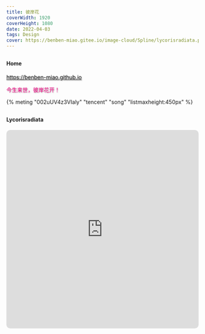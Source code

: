 ```yaml
---
title: 彼岸花
coverWidth: 1920
coverHeight: 1080
date: 2022-04-03
tags: Design
cover: https://benben-miao.gitee.io/image-cloud/Spline/lycorisradiata.png
---
```


<!-- <div style="background-color: #eeeeee; width: 120px; padding:5px 20px; border-radius: 3px;">Read More</div> -->
<!-- more -->

## 
#### Home
<div class="card">
  <a href="https://benben-miao.github.io" style="text-shadow: 1px 1px 3px #888;">https://benben-miao.github.io</a>
  <p style="text-shadow: 1px 1px 3px #888; color: #ff0088;">今生来世，彼岸花开！</p>
</div>

{% meting "002uUV4z3VIaly" "tencent" "song" "listmaxheight:450px" %}

## 
#### Lycorisradiata
<div class="frame">
  <iframe frameborder="0" allowfullscreen mozallowfullscreen="true" webkitallowfullscreen="true" allow="fullscreen; autoplay; vr" 
  style="width: 100%; height: 520px; border-radius: 10px;" 
  src="https://my.spline.design/lycorisradiata-79f99bd8051b71147a535606520f406b/">
  </iframe>
</div>